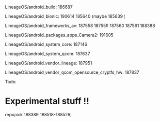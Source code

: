 LineageOS/android_build: 186687

LineageOS/android_bionic: 190614 185640 (maybe 185639 )

LineageOS/android_frameworks_av: 187558 187559 187560 187561 188388

<!-- LineageOS/android_hardware_interfaces: 188400 -->
<!-- LineageOS/android_hardware_ril: 187764  -->

LineageOS/android_packages_apps_Camera2: 191605 

LineageOS/android_system_core: 187146 

LineageOS/android_system_qcom: 187637

<!-- LineageOS/android_vendor_lineage: 188401  -->
LineageOS/android_vendor_lineage: 187951 

LineageOS/android_vendor_qcom_opensource_cryptfs_hw: 187837






Todo:
# Experimental stuff !!
repopick 188389 188518-188526;
